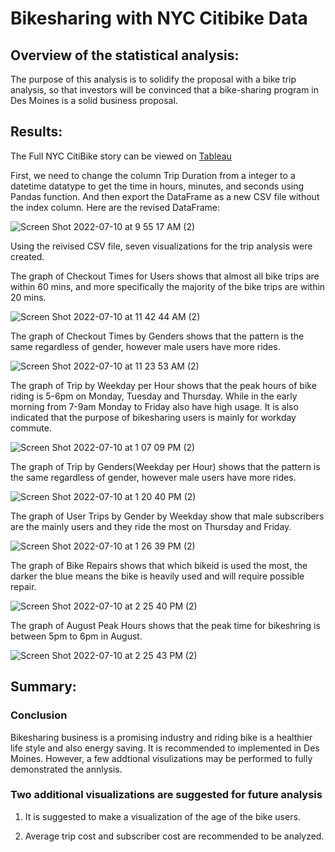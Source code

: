 # Bikesharing with NYC Citibike Data

## Overview of the statistical analysis:

The purpose of this analysis is to solidify the proposal with a bike trip analysis, so that investors will be convinced that a bike-sharing program in Des Moines is a solid business proposal. 

## Results:

The Full NYC CitiBike story can be viewed on [Tableau](https://public.tableau.com/app/profile/sharon3357/viz/Challenge_16574787214340/Story1?publish=yes) 

First, we need to change the column Trip Duration from a integer to a datetime datatype to get the time in hours, minutes, and seconds using Pandas function. And then export the DataFrame as a new CSV file without the index column. Here are the revised DataFrame: 

![Screen Shot 2022-07-10 at 9 55 17 AM (2)](https://user-images.githubusercontent.com/102264298/178159104-37002188-c4d8-48ee-8f98-36ab8d0db566.png)

Using the reivised CSV file, seven visualizations for the trip analysis were created.

The graph of Checkout Times for Users shows that almost all bike trips are within 60 mins, and more specifically the majority of the bike trips are within 20 mins.  

![Screen Shot 2022-07-10 at 11 42 44 AM (2)](https://user-images.githubusercontent.com/102264298/178159110-14d3ab63-2353-4ec2-9f60-d16df115de38.png)

The graph of Checkout Times by Genders shows that the pattern is the same regardless of gender, however male users have more rides. 

![Screen Shot 2022-07-10 at 11 23 53 AM (2)](https://user-images.githubusercontent.com/102264298/178159113-4e274651-ce57-4063-a744-2b6b63647e30.png)

The graph of Trip by Weekday per Hour shows that the peak hours of bike riding is 5-6pm on Monday, Tuesday and Thursday. While in the early morning from 7-9am Monday to Friday also have high usage. It is also indicated that the purpose of bikesharing users is mainly for workday commute.  

![Screen Shot 2022-07-10 at 1 07 09 PM (2)](https://user-images.githubusercontent.com/102264298/178159118-67b778d5-358b-42ca-8584-e5ae52ead64c.png)

The graph of Trip by Genders(Weekday per Hour) shows that the pattern is the same regardless of gender, however male users have more rides. 

![Screen Shot 2022-07-10 at 1 20 40 PM (2)](https://user-images.githubusercontent.com/102264298/178159121-6e511d1a-0e4f-4a5b-853d-48431d47e918.png)

The graph of User Trips by Gender by Weekday show that male subscribers are the mainly users and they ride the most on Thursday and Friday. 

![Screen Shot 2022-07-10 at 1 26 39 PM (2)](https://user-images.githubusercontent.com/102264298/178159125-f3bfa55d-d230-4e03-9e68-a894cd641777.png)

The graph of Bike Repairs shows that which bikeid is used the most, the darker the blue means the bike is heavily used and will require possible repair. 

![Screen Shot 2022-07-10 at 2 25 40 PM (2)](https://user-images.githubusercontent.com/102264298/178159199-4eca804d-6aa6-4257-98b0-b23e8f1a9efd.png)

The graph of August Peak Hours shows that the peak time for bikeshring is between 5pm to 6pm in August.  

![Screen Shot 2022-07-10 at 2 25 43 PM (2)](https://user-images.githubusercontent.com/102264298/178159200-6a8b963d-98bc-4418-a337-926e1520ddf8.png)

## Summary:

### Conclusion

Bikesharing business is a promising industry and riding bike is a healthier life style and also energy saving. It is recommended to implemented in Des Moines. However, a few addtional visulizations may be performed to fully demonstrated the annlysis.  

### Two additional visualizations are suggested for future analysis
  1. It is suggested to make a visualization of the age of the bike users.   
  
  2. Average trip cost and subscriber cost are recommended to be analyzed. 
